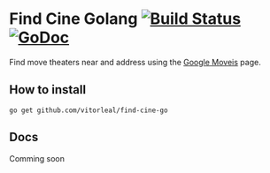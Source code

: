 # Find Cine Golang [![Build Status](https://travis-ci.org/vitorleal/find-cine-go.svg)](https://travis-ci.org/vitorleal/find-cine-go) [![GoDoc](https://godoc.org/github.com/vitorleal/find-cine-go?status.png)](https://godoc.org/github.com/vitorleal/find-cine-go)

Find move theaters near and address using the [Google Moveis](http://www.google.com/movies) page.


## How to install

```
go get github.com/vitorleal/find-cine-go
```

## Docs

Comming soon
